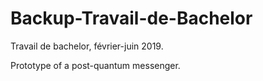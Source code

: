 # Backup-Travail-de-Bachelor
Travail de bachelor, février-juin 2019.

Prototype of a post-quantum messenger. 
